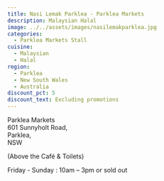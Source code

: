 ```yaml
---
title: Nasi Lemak Parklea - Parklea Markets
description: Malaysian Halal
image: ../../assets/images/nasilemakparklea.jpg
categories:
  - Parklea Markets Stall
cuisine:
  - Malaysian
  - Halal
region:
  - Parklea
  - New South Wales
  - Australia
discount_pct: 5
discount_text: Excluding promotions
---
```


Parklea Markets\
601 Sunnyholt Road,\
Parklea,\
NSW

(Above the Café & Toilets)

Friday - Sunday : 10am – 3pm or sold out
